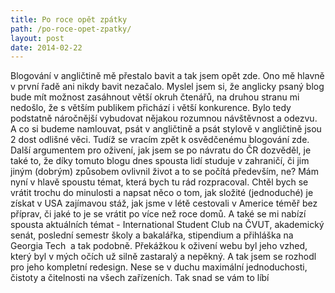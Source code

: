 ```yaml
---
title: Po roce opět zpátky
path: /po-roce-opet-zpatky/
layout: post
date: 2014-02-22
---
```


Blogování v angličtině mě přestalo bavit a tak jsem opět zde. Ono mě hlavně v první řadě ani nikdy bavit nezačalo. Myslel jsem si, že anglicky psaný blog bude mít možnost zasáhnout větší okruh čtenářů, na druhou stranu mi nedošlo, že s větším publikem přichází i větší konkurence. Bylo tedy podstatně náročnější vybudovat nějakou rozumnou návštěvnost a odezvu. A co si budeme namlouvat, psát v angličtině a psát stylově v angličtině jsou 2 dost odlišné věci. Tudíž se vracím zpět k osvědčenému blogování zde. Další argumentem pro oživení, jak jsem se po návratu do ČR dozvěděl, je také to, že díky tomuto blogu dnes spousta lidí studuje v zahraničí, či jim jiným (dobrým) způsobem ovlivnil život a to se počítá především, ne? Mám nyní v hlavě spoustu témat, která bych tu rád rozpracoval. Chtěl bych se vrátit trochu do minulosti a napsat něco o tom, jak složité (jednoduché) je získat v USA zajímavou stáž, jak jsme v létě cestovali v Americe téměř bez příprav, či jaké to je se vrátit po více než roce domů. A také se mi nabízí spousta aktuálních témat - International Student Club na ČVUT, akademický senát, poslední semestr školy a bakalářka, stipendium a přihláška na Georgia Tech  a tak podobně. Překážkou k oživení webu byl jeho vzhed, který byl v mých očích už silně zastaralý a nepěkný. A tak jsem se rozhodl pro jeho kompletní redesign. Nese se v duchu maximální jednoduchosti, čistoty a čitelnosti na všech zařízeních. Tak snad se vám to líbí